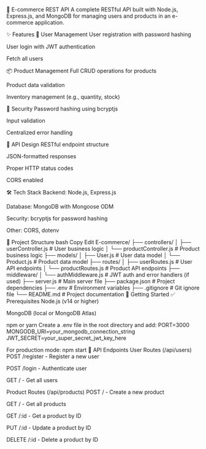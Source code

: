 🛒 E-commerce REST API
A complete RESTful API built with Node.js, Express.js, and MongoDB for managing users and products in an e-commerce application.

✨ Features
👤 User Management
User registration with password hashing

User login with JWT authentication

Fetch all users

📦 Product Management
Full CRUD operations for products

Product data validation

Inventory management (e.g., quantity, stock)

🔐 Security
Password hashing using bcryptjs

Input validation

Centralized error handling

🔧 API Design
RESTful endpoint structure

JSON-formatted responses

Proper HTTP status codes

CORS enabled

🛠️ Tech Stack
Backend: Node.js, Express.js

Database: MongoDB with Mongoose ODM

Security: bcryptjs for password hashing

Other: CORS, dotenv

📁 Project Structure
bash
Copy
Edit
E-commerce/
├── controllers/
│   ├── userController.js         # User business logic
│   └── productController.js      # Product business logic
├── models/
│   ├── User.js                   # User data model
│   └── Product.js                # Product data model
├── routes/
│   ├── userRoutes.js             # User API endpoints
│   └── productRoutes.js          # Product API endpoints
├── middleware/
│   └── authMiddleware.js         # JWT auth and error handlers (if used)
├── server.js                     # Main server file
├── package.json                  # Project dependencies
├── .env                          # Environment variables
├── .gitignore                    # Git ignore file
└── README.md                     # Project documentation
🚦 Getting Started
✅ Prerequisites
Node.js (v14 or higher)

MongoDB (local or MongoDB Atlas)

npm or yarn
Create a .env file in the root directory and add:
PORT=3000
MONGODB_URI=your_mongodb_connection_string
JWT_SECRET=your_super_secret_jwt_key_here

For production mode:
npm start
🔗 API Endpoints
User Routes (/api/users)
POST /register - Register a new user

POST /login - Authenticate user

GET / - Get all users

Product Routes (/api/products)
POST / - Create a new product

GET / - Get all products

GET /:id - Get a product by ID

PUT /:id - Update a product by ID

DELETE /:id - Delete a product by ID

